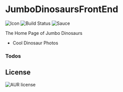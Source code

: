 # JumboDinosaursFrontEnd
![Icon](https://github.com/WalkingLibrary/Jumbo-Dinosaurs-Front-End/blob/master/src/main/resources/assets/icons/rexcoleredfull.png)
![Build Status](https://img.shields.io/badge/Build-Failed-red)
![Sauce](https://img.shields.io/badge/100%25-Spaghetti%20Code-orange)

The Home Page of Jumbo Dinosaurs

 - Cool Dinosaur Photos

### Todos

License
----
![AUR license](https://img.shields.io/badge/License-MIT-blue)
